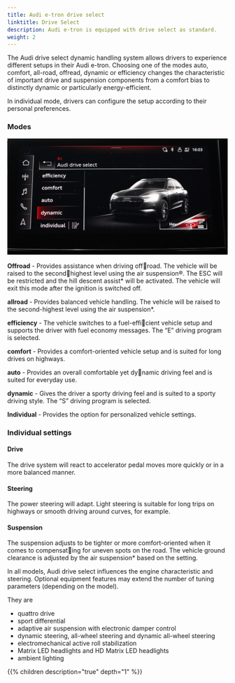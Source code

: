 ```yaml
---
title: Audi e-tron drive select 
linktitle: Drive Select
description: Audi e-tron is equipped with drive select as standard.
weight: 2
---
```


The Audi drive select dynamic handling system allows drivers to experience different setups in their Audi e-tron.
Choosing one of the modes auto, comfort, all-road, offread, dynamic or efficiency changes the characteristic of important drive and suspension components from a comfort bias to distinctly 
dynamic or particularly energy-efficient.

In individual mode, drivers can configure the setup according to their personal preferences.

### Modes

![Drive Select Menu](driveselectmenu.jpg "Drive Select menu in MMI")

**Offroad** - Provides assistance when driving offroad. The vehicle will be raised to the secondhighest level using the air suspension®. The ESC
will be restricted and the hill descent assist* will be activated. The vehicle will exit this mode after the ignition is switched off.

**allroad** - Provides balanced vehicle handling. The vehicle will be raised to the second-highest level using the air suspension*.

**efficiency** - The vehicle switches to a fuel-efficient vehicle setup and supports the driver with fuel economy messages. The “E” driving program is selected.  

**comfort** - Provides a comfort-oriented vehicle setup and is suited for long drives on highways.

**auto** - Provides an overall comfortable yet dynamic driving feel and is suited for everyday use.

**dynamic** - Gives the driver a sporty driving feel and is suited to a sporty driving style. The “S” driving program is selected.

**Individual** - Provides the option for personalized vehicle settings.

### Individual settings

#### Drive

The drive system will react to accelerator pedal moves more quickly or in a more balanced manner.

#### Steering

The power steering will adapt. Light steering is suitable for long trips on highways or smooth driving around curves, for example. 

#### Suspension

The suspension adjusts to be tighter or more comfort-oriented when it comes to compensating for uneven spots on the road.
The vehicle ground clearance is adjusted by the air suspension* based on the setting.


In all models, Audi drive select influences the engine characteristic and steering. Optional equipment features may extend the number of tuning parameters (depending on the model).



They are


- quattro drive
- sport differential
- adaptive air suspension with electronic damper control
- dynamic steering, all-wheel steering and dynamic all-wheel steering
- electromechanical active roll stabilization
- Matrix LED headlights and HD Matrix LED headlights
- ambient lighting 

{{% children description="true" depth="1" %}}
